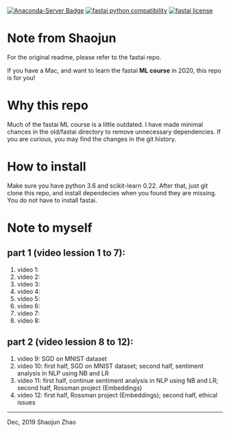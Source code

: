 [![Anaconda-Server Badge](https://anaconda.org/fastai/fastai/badges/platforms.svg)](https://anaconda.org/fastai/fastai)
[![fastai python compatibility](https://img.shields.io/pypi/pyversions/fastai.svg)](https://pypi.python.org/pypi/fastai)
[![fastai license](https://img.shields.io/pypi/l/fastai.svg)](https://pypi.python.org/pypi/fastai)

# Note from Shaojun
For the original readme, please refer to the fastai repo.

If you have a Mac, and want to learn the fastai **ML course** in 2020, this repo is for you!

# Why this repo
Much of the fastai ML course is a little outdated. I have made minimal chances in the old/fastai directory to remove unnecessary dependencies. If you are curious, you may find the changes in the git history.

# How to install
Make sure you have python 3.6 and scikit-learn 0.22. After that, just git clone this repo, and install dependecies when you found they are missing. You do not have to install fastai.

# Note to myself
## part 1 (video lession 1 to 7): 
1. video 1:
2. video 2:
3. video 3:
4. video 4:
5. video 5:
6. video 6:
7. video 7:
8. video 8:
## part 2 (video lession 8 to 12): 
1. video 9: SGD on MNIST dataset
2. video 10: first half, SGD on MNIST dataset; second half, sentiment analysis in NLP using NB and LR
3. video 11: first half, continue sentiment analysis in NLP using NB and LR; second half, Rossman project (Embeddings)
4. video 12: first half, Rossman project (Embeddings); second half, ethical issues

___
Dec, 2019
Shaojun Zhao
